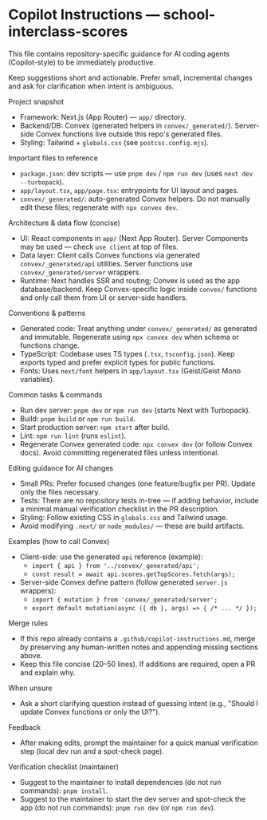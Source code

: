 # Copilot Instructions — school-interclass-scores

This file contains repository-specific guidance for AI coding agents (Copilot-style) to be immediately productive.

Keep suggestions short and actionable. Prefer small, incremental changes and ask for clarification when intent is ambiguous.

Project snapshot

- Framework: Next.js (App Router) — `app/` directory.
- Backend/DB: Convex (generated helpers in `convex/_generated/`). Server-side Convex functions live outside this repo's generated files.
- Styling: Tailwind + `globals.css` (see `postcss.config.mjs`).

Important files to reference

- `package.json`: dev scripts — use `pnpm dev` / `npm run dev` (uses `next dev --turbopack`).
- `app/layout.tsx`, `app/page.tsx`: entrypoints for UI layout and pages.
- `convex/_generated/`: auto-generated Convex helpers. Do not manually edit these files; regenerate with `npx convex dev`.

Architecture & data flow (concise)

- UI: React components in `app/` (Next App Router). Server Components may be used — check `use client` at top of files.
- Data layer: Client calls Convex functions via generated `convex/_generated/api` utilities. Server functions use `convex/_generated/server` wrappers.
- Runtime: Next handles SSR and routing; Convex is used as the app database/backend. Keep Convex-specific logic inside `convex/` functions and only call them from UI or server-side handlers.

Conventions & patterns

- Generated code: Treat anything under `convex/_generated/` as generated and immutable. Regenerate using `npx convex dev` when schema or functions change.
- TypeScript: Codebase uses TS types (`.tsx`, `tsconfig.json`). Keep exports typed and prefer explicit types for public functions.
- Fonts: Uses `next/font` helpers in `app/layout.tsx` (Geist/Geist Mono variables).

Common tasks & commands

- Run dev server: `pnpm dev` or `npm run dev` (starts Next with Turbopack).
- Build: `pnpm build` or `npm run build`.
- Start production server: `npm start` after build.
- Lint: `npm run lint` (runs `eslint`).
- Regenerate Convex generated code: `npx convex dev` (or follow Convex docs). Avoid committing regenerated files unless intentional.

Editing guidance for AI changes

- Small PRs: Prefer focused changes (one feature/bugfix per PR). Update only the files necessary.
- Tests: There are no repository tests in-tree — if adding behavior, include a minimal manual verification checklist in the PR description.
- Styling: Follow existing CSS in `globals.css` and Tailwind usage.
- Avoid modifying `.next/` or `node_modules/` — these are build artifacts.

Examples (how to call Convex)

- Client-side: use the generated `api` reference (example):
  - `import { api } from '../convex/_generated/api';`
  - `const result = await api.scores.getTopScores.fetch(args);`
- Server-side Convex define pattern (follow generated `server.js` wrappers):
  - `import { mutation } from 'convex/_generated/server';`
  - `export default mutation(async ({ db }, args) => { /* ... */ });`

Merge rules

- If this repo already contains a `.github/copilot-instructions.md`, merge by preserving any human-written notes and appending missing sections above.
- Keep this file concise (20–50 lines). If additions are required, open a PR and explain why.

When unsure

- Ask a short clarifying question instead of guessing intent (e.g., "Should I update Convex functions or only the UI?").

Feedback

- After making edits, prompt the maintainer for a quick manual verification step (local dev run and a spot-check page).

Verification checklist (maintainer)

- Suggest to the maintainer to install dependencies (do not run commands): `pnpm install`.
- Suggest to the maintainer to start the dev server and spot-check the app (do not run commands): `pnpm run dev` (or `npm run dev`).
